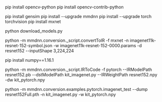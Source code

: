 pip install opencv-python
pip install opencv-contrib-python


pip install gensim
pip install --upgrade mmdnn
pip install --upgrade torch torchvision
pip install mxnet

python download_models.py

python -m mmdnn.conversion._script.convertToIR -f mxnet -n imagenet11k-resnet-152-symbol.json -w imagenet11k-resnet-152-0000.params -d resnet152 --inputShape 3,224,224

pip install numpy==1.16.1

python -m mmdnn.conversion._script.IRToCode -f pytorch --IRModelPath resnet152.pb --dstModelPath kit_imagenet.py --IRWeightPath resnet152.npy -dw kit_pytorch.npy  

python -m mmdnn.conversion.examples.pytorch.imagenet_test --dump resnet152Full.pth -n kit_imagenet.py -w kit_pytorch.npy 
